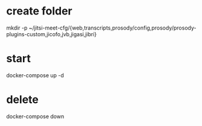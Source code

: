 # create folder
mkdir -p ~/jitsi-meet-cfg/{web,transcripts,prosody/config,prosody/prosody-plugins-custom,jicofo,jvb,jigasi,jibri}

# start
docker-compose up -d

# delete
docker-compose down


